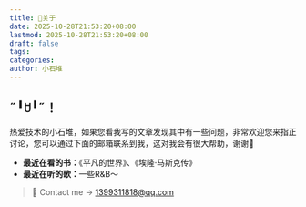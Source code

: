 ```yaml
---
title: 👋关于
date: 2025-10-28T21:53:20+08:00
lastmod: 2025-10-28T21:53:20+08:00
draft: false
tags:
categories:
author: 小石堆
---
```


##  ˶╹ꇴ╹˶！
热爱技术的小石堆，如果您看我写的文章发现其中有一些问题，非常欢迎您来指正讨论，您可以通过下面的邮箱联系到我，这对我会有很大帮助，谢谢🙏
<samp>
  <ul>
    <li><strong>最近在看的书：</strong>《平凡的世界》、《埃隆·马斯克传》</li>
    <li><strong>最近在听的歌：</strong>一些R&B～</li>
  </ul>
</samp>
</div>

> 📧 Contact me → [1399311818@qq.com](mailto:1399311818@qq.com)